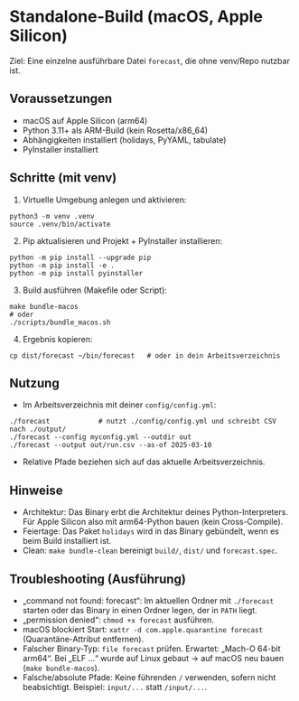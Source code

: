 # Standalone-Build (macOS, Apple Silicon)

Ziel: Eine einzelne ausführbare Datei `forecast`, die ohne venv/Repo nutzbar ist.

## Voraussetzungen
- macOS auf Apple Silicon (arm64)
- Python 3.11+ als ARM-Build (kein Rosetta/x86_64)
- Abhängigkeiten installiert (holidays, PyYAML, tabulate)
- PyInstaller installiert

## Schritte (mit venv)
1) Virtuelle Umgebung anlegen und aktivieren:
```
python3 -m venv .venv
source .venv/bin/activate
```

2) Pip aktualisieren und Projekt + PyInstaller installieren:
```
python -m pip install --upgrade pip
python -m pip install -e .
python -m pip install pyinstaller
```

3) Build ausführen (Makefile oder Script):
```
make bundle-macos
# oder
./scripts/bundle_macos.sh
```

4) Ergebnis kopieren:
```
cp dist/forecast ~/bin/forecast   # oder in dein Arbeitsverzeichnis
```

## Nutzung
- Im Arbeitsverzeichnis mit deiner `config/config.yml`:
```
./forecast            # nutzt ./config/config.yml und schreibt CSV nach ./output/
./forecast --config myconfig.yml --outdir out
./forecast --output out/run.csv --as-of 2025-03-10
```
- Relative Pfade beziehen sich auf das aktuelle Arbeitsverzeichnis.

## Hinweise
- Architektur: Das Binary erbt die Architektur deines Python-Interpreters. Für Apple Silicon also mit arm64-Python bauen (kein Cross-Compile).
- Feiertage: Das Paket `holidays` wird in das Binary gebündelt, wenn es beim Build installiert ist.
- Clean: `make bundle-clean` bereinigt `build/`, `dist/` und `forecast.spec`.

## Troubleshooting (Ausführung)
- „command not found: forecast“: Im aktuellen Ordner mit `./forecast` starten oder das Binary in einen Ordner legen, der in `PATH` liegt.
- „permission denied“: `chmod +x forecast` ausführen.
- macOS blockiert Start: `xattr -d com.apple.quarantine forecast` (Quarantäne-Attribut entfernen).
- Falscher Binary-Typ: `file forecast` prüfen. Erwartet: „Mach-O 64-bit arm64“. Bei „ELF …“ wurde auf Linux gebaut → auf macOS neu bauen (`make bundle-macos`).
- Falsche/absolute Pfade: Keine führenden `/` verwenden, sofern nicht beabsichtigt. Beispiel: `input/...` statt `/input/...`.
